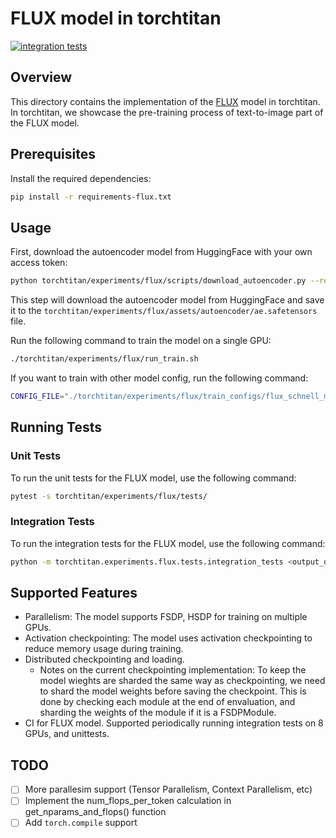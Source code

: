 # FLUX model in torchtitan
[![integration tests](https://github.com/pytorch/torchtitan/actions/workflows/flux_integration_test_8gpu.yaml/badge.svg?branch=main)](https://github.com/pytorch/torchtitan/actions/workflows/flux_integration_test_8gpu.yaml?query=branch%3Amain)


## Overview
This directory contains the implementation of the [FLUX](https://github.com/black-forest-labs/flux/tree/main) model in torchtitan. In torchtitan, we showcase the pre-training process of text-to-image part of the FLUX model.

## Prerequisites
Install the required dependencies:
```bash
pip install -r requirements-flux.txt
```

## Usage
First, download the autoencoder model from HuggingFace with your own access token:
```bash
python torchtitan/experiments/flux/scripts/download_autoencoder.py --repo_id black-forest-labs/FLUX.1-dev --ae_path ae.safetensors --hf_token <your_access_token>
```

This step will download the autoencoder model from HuggingFace and save it to the `torchtitan/experiments/flux/assets/autoencoder/ae.safetensors` file.

Run the following command to train the model on a single GPU:
```bash
./torchtitan/experiments/flux/run_train.sh

```

If you want to train with other model config, run the following command:
```bash
CONFIG_FILE="./torchtitan/experiments/flux/train_configs/flux_schnell_model.toml" ./torchtitan/experiments/flux/run_train.sh
```

## Running Tests

### Unit Tests
To run the unit tests for the FLUX model, use the following command:
```bash
pytest -s torchtitan/experiments/flux/tests/
```

### Integration Tests
To run the integration tests for the FLUX model, use the following command:
```bash
python -m torchtitan.experiments.flux.tests.integration_tests <output_dir>
```


## Supported Features
- Parallelism: The model supports FSDP, HSDP for training on multiple GPUs.
- Activation checkpointing: The model uses activation checkpointing to reduce memory usage during training.
- Distributed checkpointing and loading.
    - Notes on the current checkpointing implementation: To keep the model wieghts are sharded the same way as checkpointing, we need to shard the model weights before saving the checkpoint. This is done by checking each module at the end of envaluation, and sharding the weights of the module if it is a FSDPModule.
- CI for FLUX model. Supported periodically running integration tests on 8 GPUs, and unittests.



## TODO
- [ ] More parallesim support (Tensor Parallelism, Context Parallelism, etc)
- [ ] Implement the num_flops_per_token calculation in get_nparams_and_flops() function
- [ ] Add `torch.compile` support
